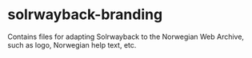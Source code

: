 # solrwayback-branding
Contains files for adapting Solrwayback to the Norwegian Web Archive, such as logo, Norwegian help text, etc.
